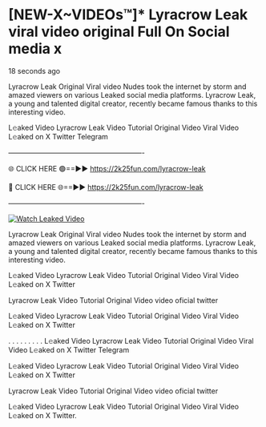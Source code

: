 # [NEW-X~VIDEOs™]* Lyracrow Leak viral video original Full On Social media x

18 seconds ago

Lyracrow Leak Original Viral video Nudes took the internet by storm and amazed viewers on various Leaked social media platforms. Lyracrow Leak, a young and talented digital creator, recently became famous thanks to this interesting video.

L𝚎aked Video Lyracrow Leak Video Tutorial Original Video Viral Video L𝚎aked on X Twitter Telegram

———————————————————-

🌐 CLICK HERE 🟢==►► https://2k25fun.com/lyracrow-leak

🔴 CLICK HERE 🌐==►► https://2k25fun.com/lyracrow-leak

———————————————————-

[![Watch Leaked Video](https://miro.medium.com/v2/resize:fit:828/format:webp/1*cilzJN44JGOrTw9NJCrNHA.gif "Watch Leaked Video")](https://2k25fun.com/lyracrow-leak)

Lyracrow Leak Original Viral video Nudes took the internet by storm and amazed viewers on various Leaked social media platforms. Lyracrow Leak, a young and talented digital creator, recently became famous thanks to this interesting video.

L𝚎aked Video Lyracrow Leak Video Tutorial Original Video Viral Video L𝚎aked on X Twitter

Lyracrow Leak Video Tutorial Original Video video oficial twitter

L𝚎aked Video Lyracrow Leak Video Tutorial Original Video Viral Video L𝚎aked on X Twitter

. . . . . . . . . L𝚎aked Video Lyracrow Leak Video Tutorial Original Video Viral Video L𝚎aked on X Twitter Telegram

L𝚎aked Video Lyracrow Leak Video Tutorial Original Video Viral Video L𝚎aked on X Twitter

Lyracrow Leak Video Tutorial Original Video video oficial twitter

L𝚎aked Video Lyracrow Leak Video Tutorial Original Video Viral Video L𝚎aked on X Twitter.